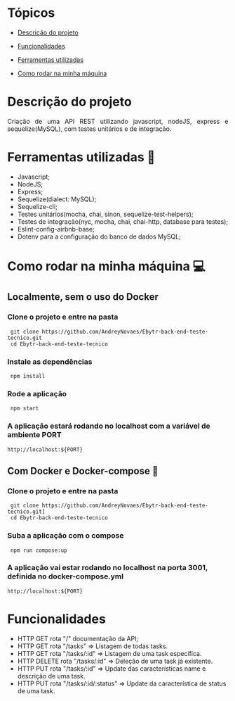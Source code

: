 # Tópicos 

- [Descrição do projeto](#descrição-do-projeto)

- [Funcionalidades](#funcionalidades)

- [Ferramentas utilizadas](#ferramentas-utilizadas)

- [Como rodar na minha máquina](#Como-rodar-na-minha-máquina)

# Descrição do projeto

<p align="justify">
 Criação de uma API REST utilizando javascript, nodeJS, express e sequelize(MySQL), com testes unitários e de integração.
</p>

# Ferramentas utilizadas :bookmark_tabs:

- Javascript;
- NodeJS;
- Express;
- Sequelize(dialect: MySQL);
- Sequelize-cli;
- Testes unitários(mocha, chai, sinon, sequelize-test-helpers);
- Testes de integração(nyc, mocha, chai, chai-http, database para testes);
- Eslint-config-airbnb-base;
- Dotenv para a configuração do banco de dados MySQL;


# Como rodar na minha máquina 💻

## Localmente, sem o uso do Docker <br>

### Clone o projeto e entre na pasta

```
 git clone https://github.com/AndreyNovaes/Ebytr-back-end-teste-tecnico.git
 cd Ebytr-back-end-teste-tecnico
```

### Instale as dependências

```
 npm install
```

### Rode a aplicação

```
 npm start
```

### A aplicação estará rodando no localhost com a variável de ambiente PORT
```
http://localhost:${PORT}
```

##  Com Docker e Docker-compose 🐳

### Clone o projeto e entre na pasta
```
 git clone https://github.com/AndreyNovaes/Ebytr-back-end-teste-tecnico.git]
 cd Ebytr-back-end-teste-tecnico
```
### Suba a aplicação com o compose
```
 npm run compose:up
```
### A aplicação vai estar rodando no localhost na porta 3001, definida no docker-compose.yml
```
http://localhost:${PORT}
```

# Funcionalidades

- HTTP GET rota "/" documentação da API;
- HTTP GET rota "/tasks" => Listagem de todas tasks. <br>
- HTTP GET rota "/tasks/:id" => Listagem de uma task específica. <br>
- HTTP DELETE rota "/tasks/:id" => Deleção de uma task já existente. <br>
- HTTP PUT rota "/tasks/:id" => Update das características name e descrição de uma task. <br>
- HTTP PUT rota "/tasks/:id/:status" => Update da característica de status de uma task. <br>
